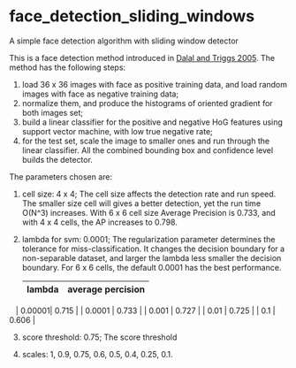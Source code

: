 # face_detection_sliding_windows
A simple face detection algorithm with sliding window detector

This is a face detection method introduced in [Dalal and Triggs 2005](https://lear.inrialpes.fr/people/triggs/pubs/Dalal-cvpr05.pdf). The method has the following steps:
1. load 36 x 36 images with face as positive training data, and load random images with face as negative training data;
2. normalize them, and produce the histograms of oriented gradient for both images set;
3. build a linear classifier for the positive and negative HoG features using support vector machine, with low true negative rate;
4. for the test set, scale the image to smaller ones and run through the linear classifier. All the combined bounding box and confidence level builds the detector.

The parameters chosen are:
1. cell size: 4 x 4;
    The cell size affects the detection rate and run speed. The smaller size cell will gives a better detection, yet the run time O(N^3) increases. With 6 x 6 cell size Average Precision is 0.733, and with 4 x 4 cells, the AP increases to 0.798.
    
2. lambda for svm: 0.0001;
    The regularization parameter determines the tolerance for miss-classification. It changes the decision boundary for a non-separable dataset, and larger the lambda less smaller the decision boundary. For 6 x 6 cells, the default 0.0001 has the best performance.
    
    | lambda | average percision |
    | ---    |  ---   |
    | 0.00001|  0.715 |
    | 0.0001 |  0.733 |
    | 0.001  |  0.727 |
    | 0.01   |  0.725 |
    | 0.1    |  0.606 |
    


3. score threshold: 0.75;
    The score threshold 

4. scales: 1, 0.9, 0.75, 0.6, 0.5, 0.4, 0.25, 0.1.
